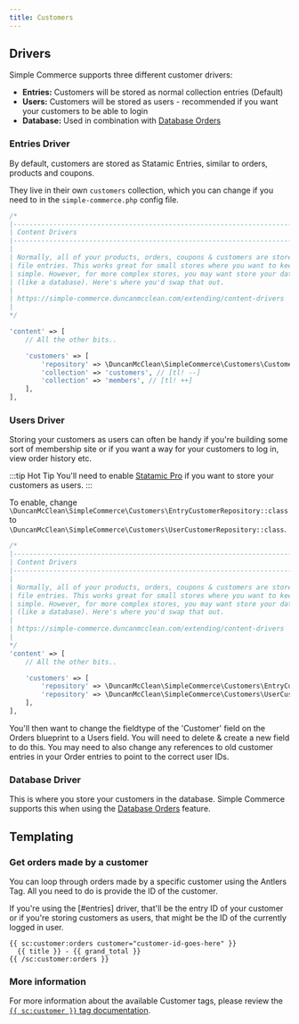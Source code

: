 ```yaml
---
title: Customers
---
```


## Drivers

Simple Commerce supports three different customer drivers:

-   **Entries:** Customers will be stored as normal collection entries (Default)
-   **Users:** Customers will be stored as users - recommended if you want your customers to be able to login
-   **Database:** Used in combination with [Database Orders](/database-orders)

### Entries Driver

By default, customers are stored as Statamic Entries, similar to orders, products and coupons.

They live in their own `customers` collection, which you can change if you need to in the `simple-commerce.php` config file.

```php
/*
|--------------------------------------------------------------------------
| Content Drivers
|--------------------------------------------------------------------------
|
| Normally, all of your products, orders, coupons & customers are stored as flat
| file entries. This works great for small stores where you want to keep everything
| simple. However, for more complex stores, you may want store your data somewhere else
| (like a database). Here's where you'd swap that out.
|
| https://simple-commerce.duncanmcclean.com/extending/content-drivers
|
*/

'content' => [
	// All the other bits..

    'customers' => [
        'repository' => \DuncanMcClean\SimpleCommerce\Customers\Customer::class,
        'collection' => 'customers', // [tl! --]
        'collection' => 'members', // [tl! ++]
    ],
],
```

### Users Driver

Storing your customers as users can often be handy if you're building some sort of membership site or if you want a way for your customers to log in, view order history etc.

:::tip Hot Tip
You'll need to enable [Statamic Pro](https://statamic.com/pricing) if you want to store your customers as users.
:::

To enable, change `\DuncanMcClean\SimpleCommerce\Customers\EntryCustomerRepository::class` to `\DuncanMcClean\SimpleCommerce\Customers\UserCustomerRepository::class`.

```php
/*
|--------------------------------------------------------------------------
| Content Drivers
|--------------------------------------------------------------------------
|
| Normally, all of your products, orders, coupons & customers are stored as flat
| file entries. This works great for small stores where you want to keep everything
| simple. However, for more complex stores, you may want store your data somewhere else
| (like a database). Here's where you'd swap that out.
|
| https://simple-commerce.duncanmcclean.com/extending/content-drivers
|
*/
'content' => [
	// All the other bits..

    'customers' => [
        'repository' => \DuncanMcClean\SimpleCommerce\Customers\EntryCustomerRepository::class, // [tl! --]
        'repository' => \DuncanMcClean\SimpleCommerce\Customers\UserCustomerRepository::class, // [tl! ++]
    ],
],
```

You'll then want to change the fieldtype of the 'Customer' field on the Orders blueprint to a Users field. You will need to delete & create a new field to do this. You may need to also change any references to old customer entries in your Order entries to point to the correct user IDs.

### Database Driver

This is where you store your customers in the database. Simple Commerce supports this when using the [Database Orders](/database-orders) feature.

## Templating

### Get orders made by a customer

You can loop through orders made by a specific customer using the Antlers Tag. All you need to do is provide the ID of the customer.

If you're using the [#entries] driver, that'll be the entry ID of your customer or if you're storing customers as users, that might be the ID of the currently logged in user.

```antlers
{{ sc:customer:orders customer="customer-id-goes-here" }}
  {{ title }} - {{ grand_total }}
{{ /sc:customer:orders }}
```

### More information

For more information about the available Customer tags, please review the [`{{ sc:customer }}` tag documentation](/tags/customer).
